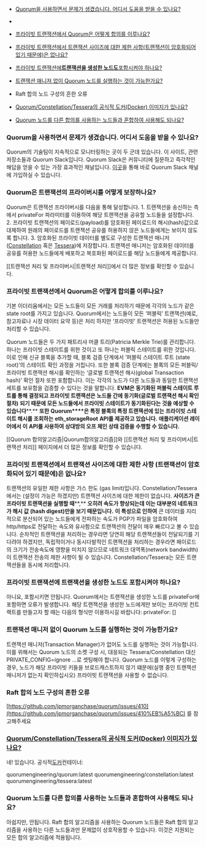   - [Quorum을 사용하면서 문제가 생겼습니다. 어디서 도움을 받을 수 있나요?](#_heading=h.gjdgxs)

  - 

  - [프라이빗 트랜잭션에서 Quorum은 어떻게 합의를 이루나요?](#_heading=h.30j0zll)

  - [프라이빗 트랜잭션에서 트랜잭션 사이즈에 대한 제한 사항(트랜잭션이 암호화되어 있기 때문에)은
    없나요?](#_heading=h.1fob9te)

  - [프라이빗 트랜잭션에](#_heading=h.3znysh7)[**트랜잭션을 생성한
    노드도**](#_heading=h.3znysh7)[포함시켜야
    하나요](#_heading=h.3znysh7)[?](#_heading=h.3znysh7)

  - [트랜잭션 매니저 없이 Quorum 노드를 실행하는 것이 가능한가요?](#_heading=h.2et92p0)

  - Raft 합의 노드 구성의 흔한 오류 

  - [Quorum/Constellation/Tessera의 공식적 도커(Docker) 이미지가
    있나요?](#_heading=h.gjdgxs)

  - [Quorum 노드를 다른 합의를 사용하는 노드들과 혼합하여 사용해도 되나요?](#_heading=h.gjdgxs)

### Quorum을 사용하면서 문제가 생겼습니다. 어디서 도움을 받을 수 있나요?

Quorum의 기술팀이 지속적으로 모니터링하는 곳이 두 군데 있습니다. 이 사이트, 관련 저장소들과 Quorum Slack입니다.
Quorum Slack은 커뮤니티에 질문하고 즉각적인 해답을 얻을 수 있는 가장 효과적인 채널입니다.
[이곳](https://clh7rniov2.execute-api.us-east-1.amazonaws.com/Express/)을
통해 바로 Quorum Slack 채널에 가입하실 수 있습니다.

### Quorum은 트랜잭션의 프라이버시를 어떻게 보장하나요?

Quorum은 트랜잭션 프라이버시를 다음을 통해 달성합니다. 1. 트랜잭션을 송신하는 측에서 privateFor 파라미터를
이용하여 해당 트랜잭션을 공유할 노드들을 설정합니다. 2. 프라이빗 트랜잭션의 페이로드(payload)를 암호화된
페이로드의 해시(hash)값으로 대체하여 원래의 페이로드를 트랜잭션 공유를 허용하지 않은 노드들에게는 보이지 않도록 합니다.
3. 암호화된 프라이빗 데이터를 별도로 구성한 트랜잭션
매니저([Constellation](https://github.com/jpmorganchase/constellation)
혹은 [Tessera](https://github.com/jpmorganchase/tessera))에 저장합니다. 트랜잭션
매니저는 암호화된 데이터를 공유를 허용한 노드들에게 배포하고 복호화된 페이로드를 해당 노드들에게 제공합니다.

\[\[트랜잭션 처리 및 프라이버시|트랜잭션 처리\]\]에서 더 많은 정보를 확인할 수 있습니다.

### 프라이빗 트랜잭션에서 Quorum은 어떻게 합의를 이루나요?

기본 이더리움에서는 모든 노드들이 모든 거래를 처리하기 때문에 각각의 노드가 같은 state root를 가지고 있습니다.
Quorum에서는 노드들이 모든 ‘퍼블릭’ 트랜잭션(예로, 참고자료나 시장 데이터 요약 등)은 처리 하지만 ‘프라이빗’ 트랜잭션은
허용된 노드들만 처리할 수 있습니다.

Quorum 노드들은 두 가지 패트리샤 머클 트리(Patricia Merkle Trie)를 관리합니다. 하나는 프라이빗 스테이트를
위한 것이고 또 하나는 퍼블릭 스테이트를 위한 것입니다. 이로 인해 신규 블록을 추가할 때, 블록 검증 단계에서 ‘퍼블릭 스테이트
루트 (state root)’의 스테이트 확인 과정을 거칩니다. 또한 블록 검증 단계에는 블록의 모든 퍼블릭/프라이빗 트랜잭션
해시를 확인하는 ‘글로벌 트랜잭션 해시(global Transaction hash)’ 확인 절차 또한 포함합니다. 이는
각각의 노드가 다른 노드들과 동일한 트랜잭션 세트를 보유함을 검증할 수 있다는 것을 말합니다. **EVM****은 동기화된
퍼블릭 스테이트 루트를 통해 결정되고 프라이빗 트랜잭션은 노드들 간에 동기화****(****글로벌 트랜잭션 해시 확인
절차****)** **되기 때문에 모든 노드들에서 프라이빗 스테이트가 동기화된다는 것을 예상할 수 있습니다****.**
**또한** **Quorum****은 특정 블록의 특정 트랜잭션에 있는 프라이빗 스테이트 해시를 조회하는**
**eth\_storageRoot** **API****를 제공하고 있습니다****.** **애플리케이션 레이어에서 이**
**API****를 사용하여 상대방의 오프 체인 상태 검증을 수행할 수 있습니다****.**

\[\[Quorum 합의알고리즘|Quorum합의알고리즘\]\]와 \[\[트랜잭션 처리 및 프라이버시|트랜잭션 처리\]\]
페이지에서 더 많은 정보를 확인할 수 있습니다.

### 프라이빗 트랜잭션에서 트랜잭션 사이즈에 대한 제한 사항 (트랜잭션이 암호화되어 있기 때문에)은 없나요?

트랜잭션의 유일한 제한 사항은 가스 한도 (gas limit)입니다. Constellation/Tessera에서는 (설정이 가능은
하겠지만) 트랜잭션 사이즈에 대한 제한이 없습니다. **사이즈가 큰 프라이빗 트랜잭션을 실행할 때****,** **오히려 속도가
향상되는데 이는 대부분의 네트워크가 해시 값** **(hash digest)****만을 보기 때문입니다****.** **이
특성으로 인하여** 큰 데이터를 지리적으로 분산되어 있는 노드들에게 전파하는 속도가 PGP가 파일을 암호화하여
http/https로 전달하는 속도와 유사함으로 트랜잭션의 전달이 매우 빠르다고 볼 수 있습니다. 순차적인 트랜잭션을 처리하는
경우라면 당연히 해당 트랜잭션들이 전달되기를 기다려야 하겠지만, 독립적이거나 동시다발적인 트랜잭션을 처리하는 경우라면
페이로드의 크기가 전송속도에 영향을 미치지 않으므로 네트워크 대역폭(network bandwidth)이 트랜잭션 전송의
제한 사항이 될 수 있습니다. Constellation/Tessera는 모든 트랜잭션들을 동시에 처리합니다.

### 프라이빗 트랜잭션에 트랜잭션을 생성한 노드도 포함시켜야 하나요?

아니요, 포함시키면 안됩니다. Quorum에서는 트랜잭션을 생성한 노드를 privateFor에 포함하면 오류가 발생합니다. 해당
트랜잭션을 생성한 노드에게만 보이는 프라이빗 컨트랙트를 만들고자 할 때는 다음의 형식만 이용하시길 바랍니다:
privateFor: \[\]

### 트랜잭션 매니저 없이 Quorum 노드를 실행하는 것이 가능한가요?

트랜잭션 매니저(Transaction Manager)가 없어도 노드를 실행하는 것이 가능합니다. 이를 위해서는 Quorum 노드의
소켓 구성 시, 대응되는 Tessera/Constellation 대신 PRIVATE\_CONFIG=ignore ...로 셋팅해야
합니다. Quorum 노드를 이렇게 구성하는 경우, 노드가 해당 프라이빗 키들을 브로드캐스트하지 않기 떄문에(실행 중인
트랜잭션 매니저가 없는지 확인하십시오) 프라이빗 트랜잭션을 사용할 수
없습니다.

### Raft 합의 노드 구성의 흔한 오류 

[https://github.com/jpmorganchase/quorum/issues/410](https://github.com/jpmorganchase/quorum/issues/410%EB%A5%BC)
를
참고해주세요

### [Quorum/Constellation/Tessera의 공식적 도커(Docker) 이미지가 있나요?](#bookmark=id.4d34og8)

네\! 있습니다. 공식적[도커](https://hub.docker.com/u/quorumengineering/)컨테이너:

quorumengineering/quorum:latest quorumengineering/constellation:latest
quorumengineering/tessera:latest

### Quorum 노드를 다른 합의를 사용하는 노드들과 혼합하여 사용해도 되나요?

아쉽지만, 안됩니다. Raft 합의 알고리즘을 사용하는 Quorum 노드들은 Raft 합의 알고리즘을 사용하는 다른 노드들과만
문제없이 상호작용할 수 있습니다. 이것은 지원되는 모든 합의 알고리즘에 적용됩니다.

